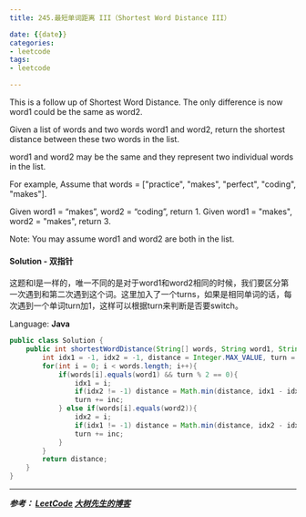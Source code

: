 ```yaml
---
title: 245.最短单词距离 III（Shortest Word Distance III）

date: {{date}}
categories:
- leetcode
tags:
- leetcode

---
```


This is a follow up of Shortest Word Distance. The only difference is now word1 could be the same as word2.

Given a list of words and two words word1 and word2, return the shortest distance between these two words in the list.

word1 and word2 may be the same and they represent two individual words in the list.

For example, Assume that words = ["practice", "makes", "perfect", "coding", "makes"].

Given word1 = “makes”, word2 = “coding”, return 1. Given word1 = "makes", word2 = "makes", return 3.

Note: You may assume word1 and word2 are both in the list.

#### Solution - 双指针
这题和I是一样的，唯一不同的是对于word1和word2相同的时候，我们要区分第一次遇到和第二次遇到这个词。这里加入了一个turns，如果是相同单词的话，每次遇到一个单词turn加1，这样可以根据turn来判断是否要switch。

Language: **Java**

```java
public class Solution {
    public int shortestWordDistance(String[] words, String word1, String word2) {
        int idx1 = -1, idx2 = -1, distance = Integer.MAX_VALUE, turn = 0, inc = (word1.equals(word2) ? 1 : 0);
        for(int i = 0; i < words.length; i++){
            if(words[i].equals(word1) && turn % 2 == 0){
                idx1 = i;
                if(idx2 != -1) distance = Math.min(distance, idx1 - idx2);
                turn += inc;
            } else if(words[i].equals(word2)){
                idx2 = i;
                if(idx1 != -1) distance = Math.min(distance, idx2 - idx1);
                turn += inc;
            }
        }
        return distance;
    }
}

```


---
***参考：
[LeetCode](https://leetcode-cn.com/problems/shortest-word-distance-iii/)
[大树先生的博客](https://blog.csdn.net/Koala_Tree/article/details/78338549)***
